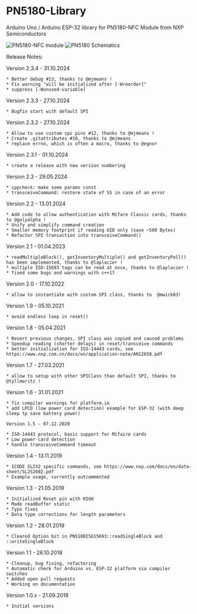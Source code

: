 # PN5180-Library

Arduino Uno / Arduino ESP-32 library for PN5180-NFC Module from NXP Semiconductors

![PN5180-NFC module](./doc/PN5180-NFC.png)
![PN5180 Schematics](./doc/FritzingLayout.jpg)

Release Notes:

	
Version 2.3.4 - 31.10.2024

	* Better debug #13, thanks to @mjmeans !
	* Fix warning "will be initialized after [-Wreorder]"
	* suppress [-Wunused-variable]
	
Version 2.3.3 - 27.10.2024

	* Bugfix start with default SPI
	
Version 2.3.2 - 27.10.2024

	* Allow to use custom spi pins #12, thanks to @mjmeans !
	* Create .gitattributes #10, thanks to @mjmeans 
	* replace errno, which is often a macro, thanks to @egnor

Version 2.3.1 - 01.10.2024

	* create a release with new version numbering

Version 2.3 - 29.05.2024

	* cppcheck: make some params const
	* transceiveCommand: restore state of SS in case of an error 
	
Version 2.2 - 13.01.2024

	* Add code to allow authentication with Mifare Classic cards, thanks to @golyalpha !
	* Unify and simplify command creation
	* Smaller memory footprint if reading UID only (save ~500 Bytes)
	* Refactor SPI transaction into transceiveCommand()

Version 2.1 - 01.04.2023

	* readMultipleBlock(), getInventoryMultiple() and getInventoryPoll() has been implemented, thanks to @laplacier !
	* multiple ISO-15693 tags can be read at once, thanks to @laplacier ! 
	* fixed some bugs and warnings with c++17
	
Version 2.0 - 17.10.2022

	* allow to instantiate with custom SPI class, thanks to  @mwick83!
	
Version 1.9 - 05.10.2021

	* avoid endless loop in reset()
	
Version 1.8 - 05.04.2021

	* Revert previous changes, SPI class was copied and caused problems
	* Speedup reading (shorter delays) in reset/transceive commands
	* better initialization for ISO-14443 cards, see https://www.nxp.com.cn/docs/en/application-note/AN12650.pdf
	
Version 1.7 - 27.03.2021

	* allow to setup with other SPIClass than default SPI, thanks to @tyllmoritz !
	
Version 1.6 - 31.01.2021

	* fix compiler warnings for platform.io
	* add LPCD (low power card detection) example for ESP-32 (with deep sleep tp save battery power)

	Version 1.5 - 07.12.2020

	* ISO-14443 protocol, basic support for Mifaire cards
	* Low power card detection
	* handle transceiveCommand timeout

Version 1.4 - 13.11.2019

	* ICODE SLIX2 specific commands, see https://www.nxp.com/docs/en/data-sheet/SL2S2602.pdf
	* Example usage, currently outcommented

Version 1.3 - 21.05.2019

	* Initialized Reset pin with HIGH
	* Made readBuffer static
	* Typo fixes
	* Data type corrections for length parameters

Version 1.2 - 28.01.2019

	* Cleared Option bit in PN5180ISO15693::readSingleBlock and ::writeSingleBlock

Version 1.1 - 26.10.2018

	* Cleanup, bug fixing, refactoring
	* Automatic check for Arduino vs. ESP-32 platform via compiler switches
	* Added open pull requests
	* Working on documentation

Version 1.0.x - 21.09.2018

	* Initial versions

